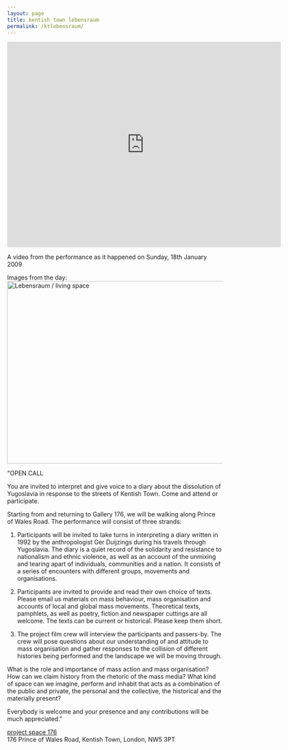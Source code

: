 ```yaml
---
layout: page
title: kentish town lebensraum
permalink: /ktlebensraum/
---
```


<iframe src="https://player.vimeo.com/video/119961768" width="640" height="480" frameborder="0" webkitallowfullscreen mozallowfullscreen allowfullscreen></iframe> 

A video from the performance as it happened on Sunday, 18th January 2009  

Images from the day:
<a data-flickr-embed="true"  href="https://www.flickr.com/photos/lebensraumlivingspace/albums/72157612733355499" title="Lebensraum / living space"><img src="https://c5.staticflickr.com/4/3374/3212621220_a3487a7353_z.jpg" width="640" height="426" alt="Lebensraum / living space"></a><script async src="//embedr.flickr.com/assets/client-code.js" charset="utf-8"></script>

"OPEN CALL

You are invited to interpret and give voice to a diary about the dissolution of Yugoslavia in response to the streets of Kentish Town. Come and attend or participate.

Starting from and returning to Gallery 176, we will be walking along Prince of Wales Road. The performance will consist of three strands:

1) Participants will be invited to take turns in interpreting a diary written in 1992 by the anthropologist Ger Duijzings during his travels through Yugoslavia. The diary is a quiet record of the solidarity and resistance to nationalism and ethnic violence, as well as an account of the unmixing and tearing apart of individuals, communities and a nation. It consists of a series of encounters with different groups, movements and organisations.

2) Participants are invited to provide and read their own choice of texts. Please email us materials on mass behaviour, mass organisation and accounts of local and global mass movements. Theoretical texts, pamphlets, as well as poetry, fiction and newspaper cuttings are all welcome. The texts can be current or historical. Please keep them short.

3) The project film crew will interview the participants and passers-by. The crew will pose questions about our understanding of and attitude to mass organisation and gather responses to the collision of different histories being performed and the landscape we will be moving through.

What is the role and importance of mass action and mass organisation? How can we claim history from the rhetoric of the mass media? What kind of space can we imagine, perform and inhabit that acts as a combination of the public and private, the personal and the collective, the historical and the materially present?

Everybody is welcome and your presence and any contributions will be much appreciated."

[project space 176](http://www.projectspace176.com)  
176 Prince of Wales Road,
Kentish Town,
London,
NW5 3PT
